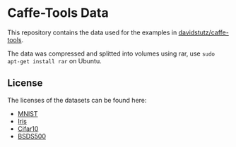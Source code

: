 # Caffe-Tools Data

This repository contains the data used for the examples in [davidstutz/caffe-tools](https://github.com/davidstutz/caffe-tools).

The data was compressed and splitted into volumes using rar, use `sudo apt-get install rar` on Ubuntu.

## License

The licenses of the datasets can be found here:

* [MNIST](http://yann.lecun.com/exdb/mnist/)
* [Iris](https://archive.ics.uci.edu/ml/datasets/Iris)
* [Cifar10](https://www.cs.toronto.edu/~kriz/cifar.html)
* [BSDS500](https://www2.eecs.berkeley.edu/Research/Projects/CS/vision/grouping/resources.html)
